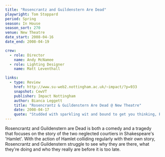 ```yaml
---
title: "Rosencrantz and Guildenstern Are Dead"
playwright: Tom Stoppard
period: Spring
season: In House
season_sort: 270
venue: New Theatre
date_start: 2008-04-16
date_end: 2008-04-19

crew:
  - role: Director
    name: Andy McNamee
  - role: Lighting Designer
    name: Matt Leventhall

links:
  - type: Review
    href: http://www.su-web2.nottingham.ac.uk/~impact/?p=933
    snapshot: CewVT
    publisher: Impact Nottingham
    author: Bianca Leggett
    title: "Rosencrantz & Guildenstern Are Dead @ New Theatre"
    date: 2008-04-17
    quote: "Studded with sparkling wit and bound to get you thinking, Rosencrantz and Guildernstern Are Dead is a delight. Whether to be there , or not to be there should not be in question…!"
---
```


Rosencrantz and Guildenstern are Dead is both a comedy and a tragedy that focuses on the story of the two neglected courtiers in Shakespeare's 'Hamlet'. With the action of Hamlet colliding regularly with their own story, Rosencrantz and Guildenstern struggle to see why they are there, what they're doing and who they really are before it is too late.
